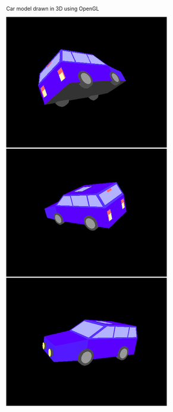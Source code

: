 Car model drawn in 3D using OpenGL

![alt text](https://github.com/nirmit-1606/Intro-to-Graphics/blob/main/CarModel/img/img1.png?raw=true) 			
![alt text](https://github.com/nirmit-1606/Intro-to-Graphics/blob/main/CarModel/img/img2.png?raw=true)
![alt text](https://github.com/nirmit-1606/Intro-to-Graphics/blob/main/CarModel/img/img3.png?raw=true)
